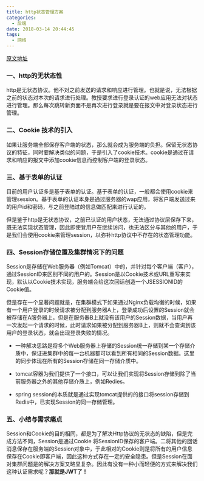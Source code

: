 ```yaml
---
title: http状态管理方案
categories:
  - 后端
date: 2018-03-14 20:44:45
tags:
  - 网络
---
```


[原文地址](http://mp.weixin.qq.com/s/R9UMjxJs8zZVnPO1DaUpuA)

### 一、http的无状态性

http是无状态协议。他不对之前发送的请求和响应进行管理。也就是说，无法根据之前的状态对本次的请求进行处理。教授要求进行登录认证的web应用无法对状态进行管理。那么每次跳转新页面不是再次进行登录就是要在报文中对登录状态进行管理。

### 二、Cookie 技术的引入

如果让服务端全部保存客户端的状态，那么就会成为服务端的负担。保留无状态协议的特征，同时要解决类似的问题，于是引入了cookie技术。cookie是通过在请求和响应的报文中添加cookie信息而控制客户端的登录状态。

### 三、基于表单的认证

目前的用户认证多是基于表单的认证。基于表单的认证，一般都会使用cookie来管理session。基于表单的认证本身是通过服务器的wap应用，将客户端发送过来的用户id和密码，与之前登陆过的信息做匹配来进行认证的。

但是鉴于http是无状态协议，之前已认证的用户状态，无法通过协议层保存下来，既无法实现状态管理，因此即使登用户在继续访问，也无法区分与其他的用户，于是我们会使用cookie来管理session，以弥补http协议中不存在的状态管理功能。

### 四、Session存储位置及集群情况下的问题

Session是存储在Web服务器（例如Tomcat）中的，并针对每个客户端（客户），通过SessionID来区别不同的用户的。Session是以Cookie技术或URL重写来实现，默认以Cookie技术实现，服务端会给这次回话创造一个JSESSIONID的Cookie值。

但是存在一个显著问题就是，在集群模式下如果通过Nginx负载均衡的时候，如果有一个用户登录的时候请求被分配到服务器A上，登录成功后设置的Session就会被存储在A服务器上，但是在服务器B上就没有该用户的Session数据，当用户再一次发起一个请求的时候，此时请求如果被分配到服务器B上，则就不会查询到该用户的登录状态，就会出现登录失败的情况。

*   一种解决思路是将多个Web服务器上存储的Session统一存储到某一个存储介质中，保证进集群中的每一台机器都可以看到所有相同的Session数据。这里的同步体现在所有的Session存储在同一存储介质中。
    
*   tomcat容器为我们提供了一个接口，可以让我们实现将Session存储到除了当前服务器之外的其他存储介质上，例如Redies。
    
*   spring session的本质就是通过实现tomcat提供的的接口将session存储到Redis中，已实现Session的同一存储管理。
    

### 五、小结与需求痛点

Session和Cookie的目的相同，都是为了解决Http协议的无状态的缺陷，但是完成方法不同，Session是通过Cookie 将SessionID保存的客户端。二将其他的回话消息保存在服务端的Session对象中，于此相对的Cookie则是将所有的用户信息保存在Cookie即客户端，因此这种方式存在一定的安全隐患。但是Session在面对集群问题是的解决方案又略显复杂。因此有没有一种小而轻便的方式来解决我们这种认证需求呢？**那就是JWT了！**